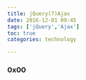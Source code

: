 ```yaml
---
title: jQuery(7)Ajax   
date: 2016-12-01 09:45          
tags: ['jQuery','Ajax']
toc: true
categories: technology

---
```

### 0x00 



